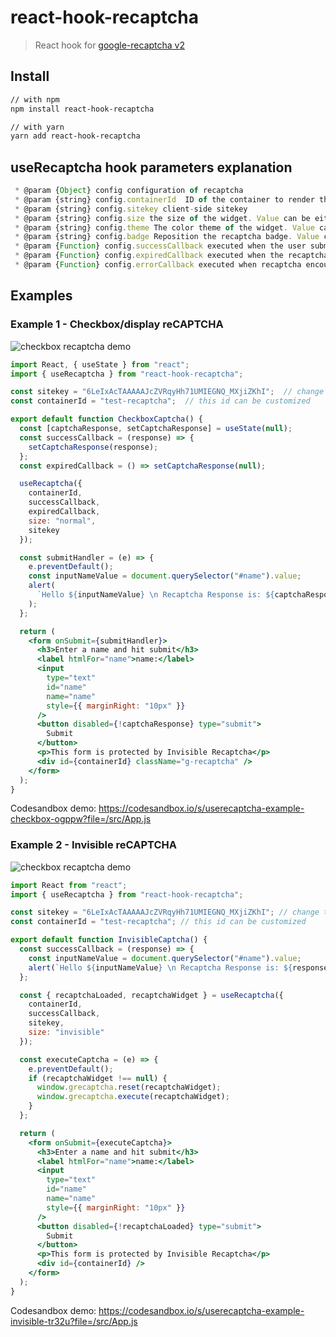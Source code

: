 # react-hook-recaptcha

> React hook for [google-recaptcha v2](https://developers.google.com/recaptcha/docs/display)

## Install

```sh
// with npm
npm install react-hook-recaptcha

// with yarn
yarn add react-hook-recaptcha
```

## useRecaptcha hook parameters explanation
```javascript
 * @param {Object} config configuration of recaptcha
 * @param {string} config.containerId  ID of the container to render the recaptcha widget
 * @param {string} config.sitekey client-side sitekey
 * @param {string} config.size the size of the widget. Value can be either of "normal", "compact", "invisible"
 * @param {string} config.theme The color theme of the widget. Value can be either of "dark" or "light". This is only applicable to checkbox recaptcha
 * @param {string} config.badge Reposition the recaptcha badge. Value can be either of "bottomright", "bottomleft", 'inline'. 'inline' lets you position it with CSS. This is only applicable to invisible recaptcha
 * @param {Function} config.successCallback executed when the user submits a successful response and passes the challenge if it prompts up. The g-recaptcha-response token is passed to the callback.
 * @param {Function} config.expiredCallback executed when the recaptcha response expires and the user needs to re-verify.
 * @param {Function} config.errorCallback executed when recaptcha encounters an error (usually network connectivity) and cannot continue until connectivity is restored. If you specify a function here, you are responsible for informing the user that they should retry.
```

## Examples

### Example 1 - Checkbox/display reCAPTCHA
![checkbox recaptcha demo](https://github.com/tomliangg/react-hook-recaptcha/blob/main/demo/checkbox_recaptcha.gif)
```jsx
import React, { useState } from "react";
import { useRecaptcha } from "react-hook-recaptcha";

const sitekey = "6LeIxAcTAAAAAJcZVRqyHh71UMIEGNQ_MXjiZKhI";  // change to your sitekey
const containerId = "test-recaptcha";  // this id can be customized

export default function CheckboxCaptcha() {
  const [captchaResponse, setCaptchaResponse] = useState(null);
  const successCallback = (response) => {
    setCaptchaResponse(response);
  };
  const expiredCallback = () => setCaptchaResponse(null);

  useRecaptcha({
    containerId,
    successCallback,
    expiredCallback,
    size: "normal",
    sitekey
  });

  const submitHandler = (e) => {
    e.preventDefault();
    const inputNameValue = document.querySelector("#name").value;
    alert(
      `Hello ${inputNameValue} \n Recaptcha Response is: ${captchaResponse}`
    );
  };

  return (
    <form onSubmit={submitHandler}>
      <h3>Enter a name and hit submit</h3>
      <label htmlFor="name">name:</label>
      <input
        type="text"
        id="name"
        name="name"
        style={{ marginRight: "10px" }}
      />
      <button disabled={!captchaResponse} type="submit">
        Submit
      </button>
      <p>This form is protected by Invisible Recaptcha</p>
      <div id={containerId} className="g-recaptcha" />
    </form>
  );
}
```

Codesandbox demo: https://codesandbox.io/s/userecaptcha-example-checkbox-ogppw?file=/src/App.js

### Example 2 - Invisible reCAPTCHA
![checkbox recaptcha demo](https://github.com/tomliangg/react-hook-recaptcha/blob/main/demo/invisible_recaptcha.gif)
```jsx
import React from "react";
import { useRecaptcha } from "react-hook-recaptcha";

const sitekey = "6LeIxAcTAAAAAJcZVRqyHh71UMIEGNQ_MXjiZKhI"; // change to your site key
const containerId = "test-recaptcha"; // this id can be customized

export default function InvisibleCaptcha() {
  const successCallback = (response) => {
    const inputNameValue = document.querySelector("#name").value;
    alert(`Hello ${inputNameValue} \n Recaptcha Response is: ${response}`);
  };

  const { recaptchaLoaded, recaptchaWidget } = useRecaptcha({
    containerId,
    successCallback,
    sitekey,
    size: "invisible"
  });

  const executeCaptcha = (e) => {
    e.preventDefault();
    if (recaptchaWidget !== null) {
      window.grecaptcha.reset(recaptchaWidget);
      window.grecaptcha.execute(recaptchaWidget);
    }
  };

  return (
    <form onSubmit={executeCaptcha}>
      <h3>Enter a name and hit submit</h3>
      <label htmlFor="name">name:</label>
      <input
        type="text"
        id="name"
        name="name"
        style={{ marginRight: "10px" }}
      />
      <button disabled={!recaptchaLoaded} type="submit">
        Submit
      </button>
      <p>This form is protected by Invisible Recaptcha</p>
      <div id={containerId} />
    </form>
  );
}
```
Codesandbox demo: https://codesandbox.io/s/userecaptcha-example-invisible-tr32u?file=/src/App.js
